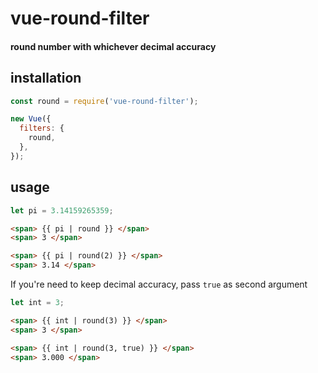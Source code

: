 # vue-round-filter
#### round number with whichever decimal accuracy

## installation

```javascript
const round = require('vue-round-filter');
```
```javascript
new Vue({
  filters: {
    round,
  },
});
```
## usage
```javascript
let pi = 3.14159265359;
```
```html
<span> {{ pi | round }} </span>
<span> 3 </span>

<span> {{ pi | round(2) }} </span>
<span> 3.14 </span>
```
If you're need to keep decimal accuracy, pass `true` as second argument

```javascript
let int = 3;
```
```html
<span> {{ int | round(3) }} </span>
<span> 3 </span>

<span> {{ int | round(3, true) }} </span>
<span> 3.000 </span>
```
